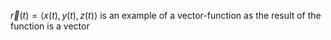 $\vec{r}(t)=\langle x(t), y(t), z(t)\rangle$ is an example of a vector-function as the result of the function is a vector

